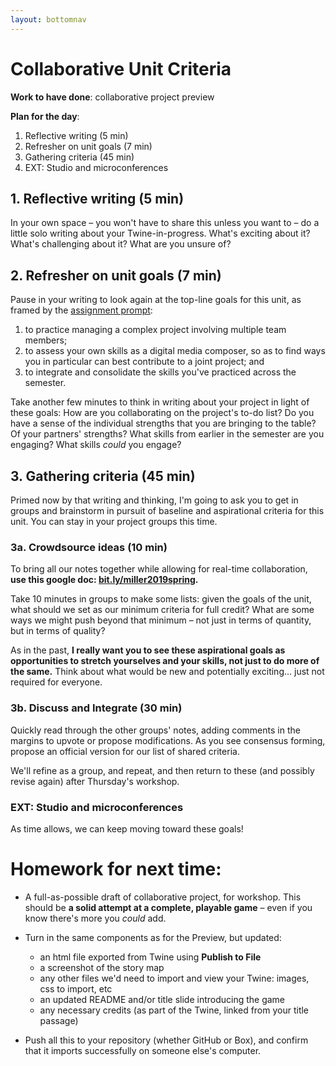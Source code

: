 ```yaml
---
layout: bottomnav
---
```


# Collaborative Unit Criteria

**Work to have done**: collaborative project preview

**Plan for the day**:

1. Reflective writing (5 min)
2. Refresher on unit goals (7 min)
3. Gathering criteria (45 min)
4. EXT: Studio and microconferences

## 1. Reflective writing (5 min)
<div class="alert alert-success">
In your own space – you won't have to share this unless you want to – do a little solo writing about your Twine-in-progress. What's exciting about it? What's challenging about it? What are you unsure of?
</div>


## 2. Refresher on unit goals (7 min)

Pause in your writing to look again at the top-line goals for this unit, as framed by the [assignment prompt](https://github.com/pitt-cdm/twine-prompt#project-4-collaborative-interactive-narrative):

<div class="alert alert-white">
<ol class="spaced">
<li>to practice managing a complex project involving multiple team members;</li>
<li>to assess your own skills as a digital media composer, so as to find ways you in particular can best contribute to a joint project; and</li>
<li>to integrate and consolidate the skills you've practiced across the semester.</li>
</ol>
</div>

Take another few minutes to think in writing about your project in light of these goals:
How are you collaborating on the project's to-do list? Do you have a sense of the individual strengths that you are bringing to the table? Of your partners' strengths? What skills from earlier in the semester are you engaging? What skills *could* you engage?

## 3. Gathering criteria (45 min)
Primed now by that writing and thinking, I'm going to ask you to get in groups and brainstorm in pursuit of baseline and aspirational criteria for this unit. You can stay in your project groups this time.

### 3a. Crowdsource ideas (10 min)

To bring all our notes together while allowing for real-time collaboration, **use this google doc: [bit.ly/miller2019spring](http://bit.ly/miller2019spring#heading=h.aaq7ccxgp1en).**

<div class="alert alert-success">
Take 10 minutes in groups to make some lists: given the goals of the unit, what should we set as our minimum criteria for full credit? What are some ways we might push beyond that minimum – not just in terms of quantity, but in terms of quality?

As in the past, <strong>I really want you to see these aspirational goals as opportunities to stretch yourselves and your skills, not just to do more of the same.</strong> Think about what would be new and potentially exciting... just not required for everyone.
</div>

### 3b. Discuss and Integrate (30 min)
Quickly read through the other groups' notes, adding comments in the margins to upvote or propose modifications. As you see consensus forming, propose an official version for our list of shared criteria.

We'll refine as a group, and repeat, and then return to these (and possibly revise again) after Thursday's workshop.

### EXT: Studio and microconferences
As time allows, we can keep moving toward these goals!


# Homework for next time:

* A full-as-possible draft of collaborative project, for workshop. This should be **a solid attempt at a complete, playable game** – even if you know there's more you _could_ add.

* Turn in the same components as for the Preview, but updated:
  - an html file exported from Twine using **Publish to File**
  - a screenshot of the story map
  - any other files we'd need to import and view your Twine: images, css to import, etc
  - an updated README and/or title slide introducing the game
  - any necessary credits (as part of the Twine, linked from your title passage)

* Push all this to your repository (whether GitHub or Box), and confirm that it imports successfully on someone else's computer.
